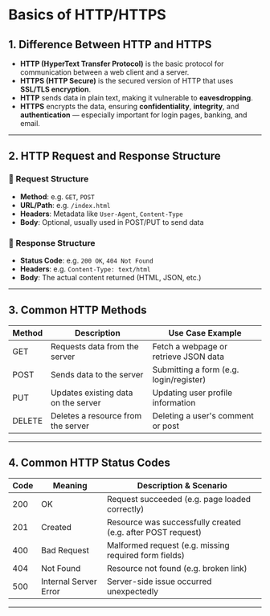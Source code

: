 # Basics of HTTP/HTTPS

## 1. Difference Between HTTP and HTTPS

- **HTTP (HyperText Transfer Protocol)** is the basic protocol for communication between a web client and a server.
- **HTTPS (HTTP Secure)** is the secured version of HTTP that uses **SSL/TLS encryption**.
- **HTTP** sends data in plain text, making it vulnerable to **eavesdropping**.
- **HTTPS** encrypts the data, ensuring **confidentiality**, **integrity**, and **authentication** — especially important for login pages, banking, and email.

---

## 2. HTTP Request and Response Structure

### 🔹 Request Structure
- **Method**: e.g. `GET`, `POST`
- **URL/Path**: e.g. `/index.html`
- **Headers**: Metadata like `User-Agent`, `Content-Type`
- **Body**: Optional, usually used in POST/PUT to send data

### 🔹 Response Structure
- **Status Code**: e.g. `200 OK`, `404 Not Found`
- **Headers**: e.g. `Content-Type: text/html`
- **Body**: The actual content returned (HTML, JSON, etc.)

---

## 3. Common HTTP Methods

| Method | Description                           | Use Case Example                             |
|--------|---------------------------------------|----------------------------------------------|
| GET    | Requests data from the server         | Fetch a webpage or retrieve JSON data        |
| POST   | Sends data to the server              | Submitting a form (e.g. login/register)      |
| PUT    | Updates existing data on the server   | Updating user profile information            |
| DELETE | Deletes a resource from the server    | Deleting a user's comment or post            |

---

## 4. Common HTTP Status Codes

| Code | Meaning              | Description & Scenario                                      |
|------|----------------------|--------------------------------------------------------------|
| 200  | OK                   | Request succeeded (e.g. page loaded correctly)               |
| 201  | Created              | Resource was successfully created (e.g. after POST request) |
| 400  | Bad Request          | Malformed request (e.g. missing required form fields)        |
| 404  | Not Found            | Resource not found (e.g. broken link)                        |
| 500  | Internal Server Error| Server-side issue occurred unexpectedly                     |

---
